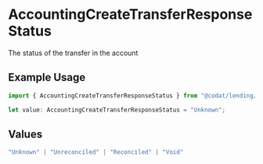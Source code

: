 # AccountingCreateTransferResponseStatus

The status of the transfer in the account

## Example Usage

```typescript
import { AccountingCreateTransferResponseStatus } from "@codat/lending/sdk/models/shared";

let value: AccountingCreateTransferResponseStatus = "Unknown";
```

## Values

```typescript
"Unknown" | "Unreconciled" | "Reconciled" | "Void"
```